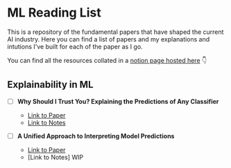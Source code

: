 # ML Reading List

This is a repository of the fundamental papers that have shaped the current AI industry. Here you can find a list of papers and my explanations and intutions I've built for each of the paper as I go.

You can find all the resources collated in a [notion page hosted here](https://www.notion.so/100-paper-challenge-aa0e53fcc7e24fe4bddd145bbb02d2b6) 👇

## Explainability in ML

- [ ] **Why Should I Trust You? Explaining the Predictions of Any Classifier**
  - [Link to Paper](https://arxiv.org/abs/1602.04938) 
  - [Link to Notes](https://catkin-mars-73a.notion.site/Why-Should-I-Trust-You-Explaining-the-Predictions-of-Any-Classifier-f6b8e53417324c3f8ab5231c697be7b1)

- [ ] **A Unified Approach to Interpreting Model Predictions**
  - [Link to Paper](https://arxiv.org/abs/1705.07874) 
  - [Link to Notes] WIP
